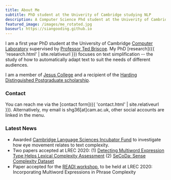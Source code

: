 ```yaml
---
title: About Me
subtitle: PhD student at the Univerity of Cambridge studying NLP
description: A Computer Science Phd student at the Univerity of Cambridge
featured_image: /images/me_rotated.jpg
baseurl: https://siangooding.github.io
---
```


I am a first year PhD student at the University of Cambridge <a href="https://www.cl.cam.ac.uk">Computer Laboratory</a> supervised by <a href="https://scholar.google.com/citations?hl=en&user=qNP6lAwAAAAJ">Professor Ted Briscoe</a>. My PhD [research]({{ 'research.html' | site.relativeurl }}) focuses on text simplification -- the study of how to automatically adapt text to suit the needs of different audiences. 

I am a member of <a href="https://www.jesus.cam.ac.uk"> Jesus College</a> and a recipient of the <a href ="https://www.caths.cam.ac.uk/harding">Harding Distinguished Postgraduate scholarship</a>. 


### Contact 

You can reach me via the [contact form]({{ 'contact.html' | site.relativeurl }}). Alternatively, my email is shg36[at]cam.ac.uk, other social accounts are linked in the menu. 


### Latest News 
+ Awarded <a href="https://twitter.com/SianGooding/status/1232797416635719680">Cambridge Language Sciences Incubator Fund</a> to investigate how eye movement relates to text complexity.
+ Two papers accepted at LREC 2020: (1) <a href="http://www.lrec-conf.org/proceedings/lrec2020/pdf/2020.lrec-1.545.pdf">Detecting Multiword Expression Type Helps Lexical Complexity Assessment</a> (2) <a href="http://www.lrec-conf.org/proceedings/lrec2020/pdf/2020.lrec-1.730.pdf">SeCoDa: Sense Complexity Dataset</a>
+ Paper accepted for the <a href="https://readi-lrec2020.wixsite.com/readi-lrec2020">READI workshop</a>, to be held at LREC 2020: Incorporating Multiword Expressions in Phrase Complexity





